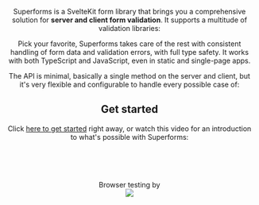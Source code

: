 <script lang="ts">
  import Head from '$lib/Head.svelte'
  import Header from './Header.svelte'
	import Youtube from '$lib/Youtube.svelte'
	import Gallery from './Gallery.svelte'
  import Libraries from './Libraries.svelte'
  import ReleaseV2 from './ReleaseV2.svelte'
  import bugbug from '$lib/assets/bugbug-yellow.svg'
</script>

<Head />

<ReleaseV2 />

<Header />

Superforms is a SvelteKit form library that brings you a comprehensive solution for **server and client form validation**. It supports a multitude of validation libraries:

<Libraries />

Pick your favorite, Superforms takes care of the rest with consistent handling of form data and validation errors, with full type safety. It works with both TypeScript and JavaScript, even in static and single-page apps.

The API is minimal, basically a single method on the server and client, but it's very flexible and configurable to handle every possible case of:

<Gallery />

## Get started

Click [here to get started](/get-started) right away, or watch this video for an introduction to what's possible with Superforms:

<Youtube id="MiKzH3kcVfs" />

<br><br><br>

<div class="flex flex-col items-center">
  <div class="text-gray-500 mb-4">Browser testing by</div>
  <a href="https://bugbug.io/"><img class="w-36 m-0 p-0" src={bugbug}></a>
</div>